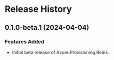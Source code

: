 # Release History

## 0.1.0-beta.1 (2024-04-04)

### Features Added

- Initial beta release of Azure.Provisioning.Redis.
